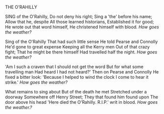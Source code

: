THE O'RAHILLY

SING of the O'Rahilly,
Do not deny his right;
Sing a 'the' before his name;
Allow that he, despite
All those learned historians,
Established it for good;
He wrote out that word himself,
He christened himself with blood.
*How goes the weather?*

Sing of the O'Rahilly
That had such little sense
He told Pearse and Connolly
He'd gone to great expense
Keeping all the Kerry men
Out of that crazy fight;
That he might be there himself
Had travelled half the night.
*How goes the weather?*

'Am I such a craven that
I should not get the word
But for what some travelling man
Had heard I had not heard?'
Then on Pearse and Connolly
He fixed a bitter look:
'Because I helped to wind the clock
I come to hear it strike.'
*How goes the weather?*

What remains to sing about
But of the death he met
Stretched under a doorway
Somewhere off Henry Street;
They that found him found upon
The door above his head
'Here died the O'Rahilly.
R.I.P.' writ in blood.
*How goes the weather.?*

